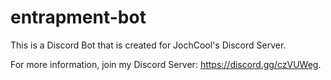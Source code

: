 # entrapment-bot
This is a Discord Bot that is created for JochCool's Discord Server.

For more information, join my Discord Server: https://discord.gg/czVUWeg.
